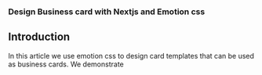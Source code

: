 ### Design Business card with Nextjs and Emotion css

## Introduction

In this article we use emotion css to design card templates that can be used as business cards. We demonstrate 